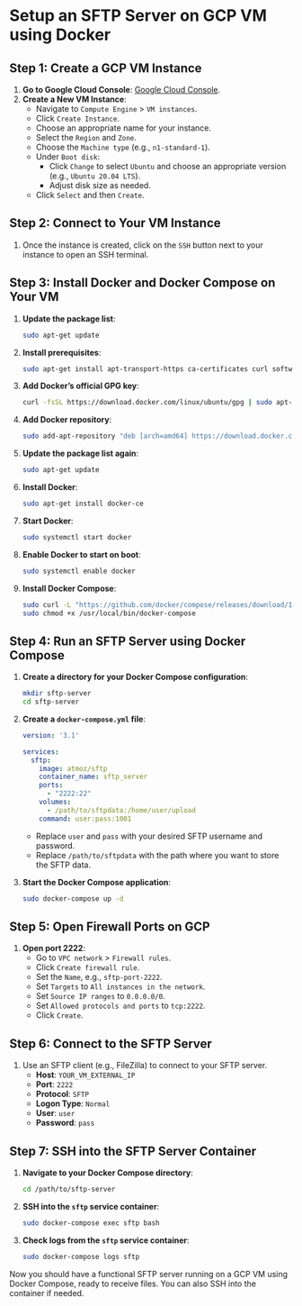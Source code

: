 
# Setup an SFTP Server on GCP VM using Docker

## Step 1: Create a GCP VM Instance

1. **Go to Google Cloud Console**: [Google Cloud Console](https://console.cloud.google.com/).
2. **Create a New VM Instance**:
   - Navigate to `Compute Engine` > `VM instances`.
   - Click `Create Instance`.
   - Choose an appropriate name for your instance.
   - Select the `Region` and `Zone`.
   - Choose the `Machine type` (e.g., `n1-standard-1`).
   - Under `Boot disk`:
     - Click `Change` to select `Ubuntu` and choose an appropriate version (e.g., `Ubuntu 20.04 LTS`).
     - Adjust disk size as needed.
   - Click `Select` and then `Create`.

## Step 2: Connect to Your VM Instance

1. Once the instance is created, click on the `SSH` button next to your instance to open an SSH terminal.

## Step 3: Install Docker and Docker Compose on Your VM

1. **Update the package list**:
   ```bash
   sudo apt-get update
   ```

2. **Install prerequisites**:
   ```bash
   sudo apt-get install apt-transport-https ca-certificates curl software-properties-common
   ```

3. **Add Docker’s official GPG key**:
   ```bash
   curl -fsSL https://download.docker.com/linux/ubuntu/gpg | sudo apt-key add -
   ```

4. **Add Docker repository**:
   ```bash
   sudo add-apt-repository "deb [arch=amd64] https://download.docker.com/linux/ubuntu $(lsb_release -cs) stable"
   ```

5. **Update the package list again**:
   ```bash
   sudo apt-get update
   ```

6. **Install Docker**:
   ```bash
   sudo apt-get install docker-ce
   ```

7. **Start Docker**:
   ```bash
   sudo systemctl start docker
   ```

8. **Enable Docker to start on boot**:
   ```bash
   sudo systemctl enable docker
   ```

9. **Install Docker Compose**:
   ```bash
   sudo curl -L "https://github.com/docker/compose/releases/download/1.29.2/docker-compose-$(uname -s)-$(uname -m)" -o /usr/local/bin/docker-compose
   sudo chmod +x /usr/local/bin/docker-compose
   ```

## Step 4: Run an SFTP Server using Docker Compose

1. **Create a directory for your Docker Compose configuration**:
   ```bash
   mkdir sftp-server
   cd sftp-server
   ```

2. **Create a `docker-compose.yml` file**:
   ```yaml
   version: '3.1'

   services:
     sftp:
       image: atmoz/sftp
       container_name: sftp_server
       ports:
         - "2222:22"
       volumes:
         - /path/to/sftpdata:/home/user/upload
       command: user:pass:1001
   ```

   - Replace `user` and `pass` with your desired SFTP username and password.
   - Replace `/path/to/sftpdata` with the path where you want to store the SFTP data.

3. **Start the Docker Compose application**:
   ```bash
   sudo docker-compose up -d
   ```

## Step 5: Open Firewall Ports on GCP

1. **Open port 2222**:
   - Go to `VPC network` > `Firewall rules`.
   - Click `Create firewall rule`.
   - Set the `Name`, e.g., `sftp-port-2222`.
   - Set `Targets` to `All instances in the network`.
   - Set `Source IP ranges` to `0.0.0.0/0`.
   - Set `Allowed protocols and ports` to `tcp:2222`.
   - Click `Create`.

## Step 6: Connect to the SFTP Server

1. Use an SFTP client (e.g., FileZilla) to connect to your SFTP server.
   - **Host**: `YOUR_VM_EXTERNAL_IP`
   - **Port**: `2222`
   - **Protocol**: `SFTP`
   - **Logon Type**: `Normal`
   - **User**: `user`
   - **Password**: `pass`

## Step 7: SSH into the SFTP Server Container

1. **Navigate to your Docker Compose directory**:
   ```bash
   cd /path/to/sftp-server
   ```

2. **SSH into the `sftp` service container**:
   ```bash
   sudo docker-compose exec sftp bash
   ```
3. **Check logs from the `sftp` service container**:
   ```bash
   sudo docker-compose logs sftp
   ```


Now you should have a functional SFTP server running on a GCP VM using Docker Compose, ready to receive files. You can also SSH into the container if needed.
